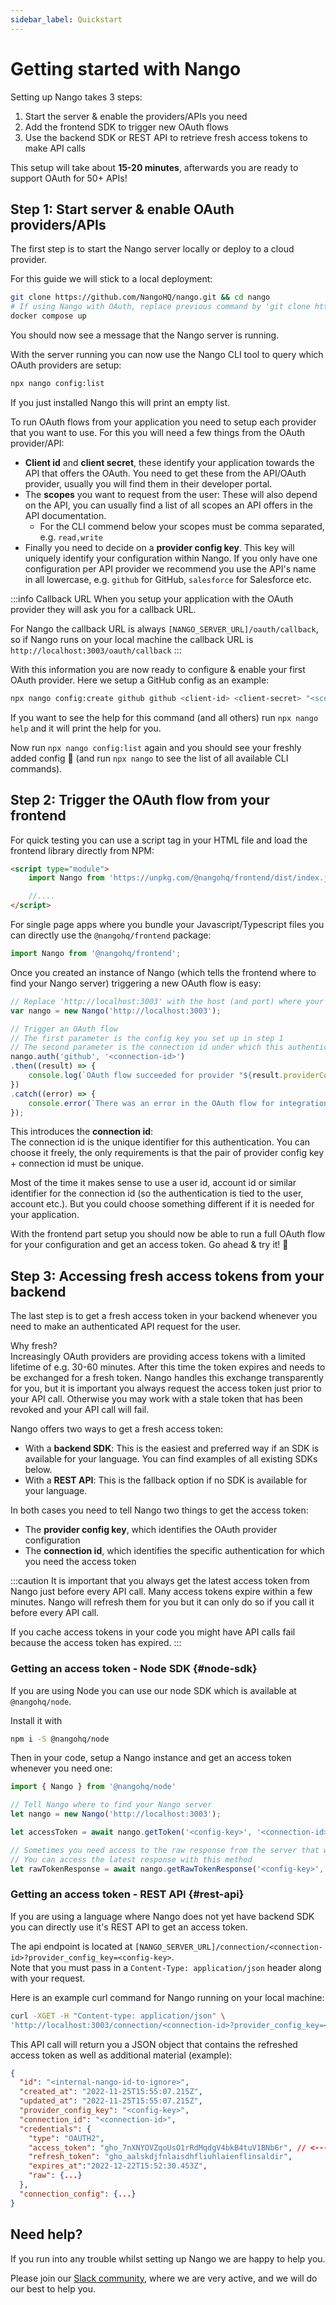 ```yaml
---
sidebar_label: Quickstart
---
```


# Getting started with Nango

Setting up Nango takes 3 steps:
1. Start the server & enable the providers/APIs you need
2. Add the frontend SDK to trigger new OAuth flows
3. Use the backend SDK or REST API to retrieve fresh access tokens to make API calls

This setup will take about **15-20 minutes**, afterwards you are ready to support OAuth for 50+ APIs!

## Step 1: Start server & enable OAuth providers/APIs
The first step is to start the Nango server locally or deploy to a cloud provider.

For this guide we will stick to a local deployment:
```bash
git clone https://github.com/NangoHQ/nango.git && cd nango 
# If using Nango with OAuth, replace previous command by 'git clone https://github.com/NangoHQ/nango.git && cd nango'.
docker compose up
```

You should now see a message that the Nango server is running.

With the server running you can now use the Nango CLI tool to query which OAuth providers are setup:
```bash
npx nango config:list
```
If you just installed Nango this will print an empty list.

To run OAuth flows from your application you need to setup each provider that you want to use. For this you will need a few things from the OAuth provider/API:
- **Client id** and **client secret**, these identify your application towards the API that offers the OAuth. You need to get these from the API/OAuth provider, usually you will find them in their developer portal.
- The **scopes** you want to request from the user: These will also depend on the API, you can usually find a list of all scopes an API offers in the API documentation.
    - For the CLI commend below your scopes must be comma separated, e.g. `read,write`
- Finally you need to decide on a **provider config key**. This key will uniquely identify your configuration within Nango. If you only have one configuration per API provider we recommend you use the API's name in all lowercase, e.g. `github` for GitHub, `salesforce` for Salesforce etc.

:::info Callback URL
When you setup your application with the OAuth provider they will ask you for a callback URL.

For Nango the callback URL is always `[NANGO_SERVER_URL]/oauth/callback`, so if Nango runs on your local machine the callback URL is `http://localhost:3003/oauth/callback`
:::

With this information you are now ready to configure & enable your first OAuth provider. Here we setup a GitHub config as an example:
```bash
npx nango config:create github github <client-id> <client-secret> "<scopes>"
```
If you want to see the help for this command (and all others) run `npx nango help` and it will print the help for you.

Now run `npx nango config:list` again and you should see your freshly added config 🎉 (and run `npx nango` to see the list of all available CLI commands).

## Step 2: Trigger the OAuth flow from your frontend

For quick testing you can use a script tag in your HTML file and load the frontend library directly from NPM: 
```html
<script type="module">
    import Nango from 'https://unpkg.com/@nangohq/frontend/dist/index.js';

    //....
</script>
```

For single page apps where you bundle your Javascript/Typescript files you can directly use the `@nangohq/frontend` package:
```ts
import Nango from '@nangohq/frontend';
```

Once you created an instance of Nango (which tells the frontend where to find your Nango server) triggering a new OAuth flow is easy:
```ts
// Replace 'http://localhost:3003' with the host (and port) where your Nango server can be accessed
var nango = new Nango('http://localhost:3003');

// Trigger an OAuth flow
// The first parameter is the config key you set up in step 1
// The second parameter is the connection id under which this authentication should be stored
nango.auth('github', '<connection-id>')
.then((result) => { 
    console.log(`OAuth flow succeeded for provider "${result.providerConfigKey}" and connection-id "${result.connectionId}"!`);
})
.catch((error) => {
    console.error(`There was an error in the OAuth flow for integration "${error.providerConfigKey}" and connection-id "${error.connectionId}": ${error.error.type} - ${error.error.message}`);
});
```

This introduces the **connection id**:  
The connection id is the unique identifier for this authentication. You can choose it freely, the only requirements is that the pair of provider config key + connection id must be unique.

Most of the time it makes sense to use a user id, account id or similar identifier for the connection id (so the authentication is tied to the user, account etc.). But you could choose something different if it is needed for your application.

With the frontend part setup you should now be able to run a full OAuth flow for your configuration and get an access token. Go ahead & try it! 🙌


## Step 3: Accessing fresh access tokens from your backend

The last step is to get a fresh access token in your backend whenever you need to make an authenticated API request for the user.

Why fresh?  
Increasingly OAuth providers are providing access tokens with a limited lifetime of e.g. 30-60 minutes. After this time the token expires and needs to be exchanged for a fresh token. Nango handles this exchange transparently for you, but it is important you always request the access token just prior to your API call. Otherwise you may work with a stale token that has been revoked and your API call will fail.

Nango offers two ways to get a fresh access token:
- With a **backend SDK**: This is the easiest and preferred way if an SDK is available for your language. You can find examples of all existing SDKs below.
- With a **REST API**: This is the fallback option if no SDK is available for your language.

In both cases you need to tell Nango two things to get the access token:
- The **provider config key**, which identifies the OAuth provider configuration
- The **connection id**, which identifies the specific authentication for which you need the access token

:::caution
It is important that you always get the latest access token from Nango just before every API call. Many access tokens expire within a few minutes. Nango will refresh them for you but it can only do so if you call it before every API call.

If you cache access tokens in your code you might have API calls fail because the access token has expired.
:::

### Getting an access token - Node SDK {#node-sdk}
If you are using Node you can use our node SDK which is available at `@nangohq/node`.

Install it with
```bash
npm i -S @nangohq/node
```

Then in your code, setup a Nango instance and get an access token whenever you need one:
```ts
import { Nango } from '@nangohq/node'

// Tell Nango where to find your Nango server
let nango = new Nango('http://localhost:3003');

let accessToken = await nango.getToken('<config-key>', '<connection-id>');

// Sometimes you need access to the raw response from the server that was sent along with the access token (because it contains additional metadata you need)
// You can access the latest response with this method
let rawTokenResponse = await nango.getRawTokenResponse('<config-key>', '<connection-id>');
```

### Getting an access token - REST API {#rest-api}
If you are using a language where Nango does not yet have backend SDK you can directly use it's REST API to get an access token.

The api endpoint is located at `[NANGO_SERVER_URL]/connection/<connection-id>?provider_config_key=<config-key>`.  
Note that you must pass in a `Content-Type: application/json` header along with your request.

Here is an example curl command for Nango running on your local machine:
```bash
curl -XGET -H "Content-type: application/json" \
'http://localhost:3003/connection/<connection-id>?provider_config_key=<config-key>'
```

This API call will return you a JSON object that contains the refreshed access token as well as additional material (example):
```json
{
  "id": "<internal-nango-id-to-ignore>",
  "created_at": "2022-11-25T15:55:07.215Z",
  "updated_at": "2022-11-25T15:55:07.215Z",
  "provider_config_key": "<config-key>",
  "connection_id": "<connection-id>",
  "credentials": {
    "type": "OAUTH2",
    "access_token": "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", // <--- Use this access token for API requests
    "refresh_token": "gho_aalskdjfnlaisdhfliuhlaienflinsaldir", 
    "expires_at":"2022-12-22T15:52:30.453Z",
    "raw": {...}                                                
  },
  "connection_config": {...}
}
```

## Need help?

If you run into any trouble whilst setting up Nango we are happy to help you.

Please join our [Slack community](https://nango.dev/slack), where we are very active, and we will do our best to help you.

